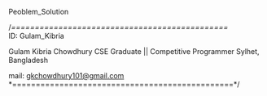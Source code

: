 Peoblem_Solution 

/*==============================================*\
ID:          Gulam_Kibria
 
Gulam Kibria Chowdhury
CSE Graduate || Competitive Programmer
Sylhet, Bangladesh
 
 mail: gkchowdhury101@gmail.com
\*===============================================*/